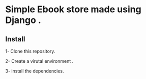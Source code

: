 # Simple Ebook store made using Django .

## Install
1- Clone this repository. 

2- Create a virutal environment .

3- install the dependencies.
